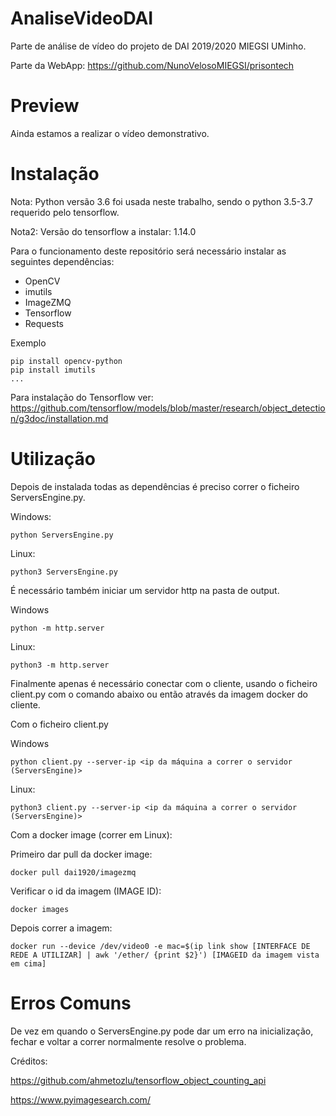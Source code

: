 # AnaliseVideoDAI

Parte de análise de vídeo do projeto de DAI 2019/2020 MIEGSI UMinho.

Parte da WebApp: https://github.com/NunoVelosoMIEGSI/prisontech

# Preview

Ainda estamos a realizar o vídeo demonstrativo. 

# Instalação

Nota: Python versão 3.6 foi usada neste trabalho, sendo o python 3.5-3.7 requerido pelo tensorflow.

Nota2: Versão do tensorflow a instalar: 1.14.0

Para o funcionamento deste repositório será necessário instalar as seguintes dependências:

*   OpenCV
*   imutils
*   ImageZMQ
*   Tensorflow
*   Requests

Exemplo

```
pip install opencv-python
pip install imutils
...
```

Para instalação do Tensorflow ver: https://github.com/tensorflow/models/blob/master/research/object_detection/g3doc/installation.md


# Utilização

Depois de instalada todas as dependências é preciso correr o ficheiro ServersEngine.py.

Windows:

```
python ServersEngine.py
```

Linux:

```
python3 ServersEngine.py
```

É necessário também iniciar um servidor http na pasta de output.

Windows
```
python -m http.server
```

Linux:
```
python3 -m http.server
```

Finalmente apenas é necessário conectar com o cliente, usando o ficheiro client.py com o comando abaixo ou então através da imagem docker do cliente.

Com o ficheiro client.py

Windows
```
python client.py --server-ip <ip da máquina a correr o servidor (ServersEngine)>
```

Linux:
```
python3 client.py --server-ip <ip da máquina a correr o servidor (ServersEngine)>
```

Com a docker image (correr em Linux):

Primeiro dar pull da docker image:

```
docker pull dai1920/imagezmq
```

Verificar o id da imagem (IMAGE ID):
```
docker images
```

Depois correr a imagem:

```
docker run --device /dev/video0 -e mac=$(ip link show [INTERFACE DE REDE A UTILIZAR] | awk '/ether/ {print $2}') [IMAGEID da imagem vista em cima]
```

# Erros Comuns

De vez em quando o ServersEngine.py pode dar um erro na inicialização, fechar e voltar a correr normalmente resolve o problema.


Créditos:

https://github.com/ahmetozlu/tensorflow_object_counting_api

https://www.pyimagesearch.com/


